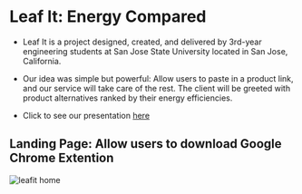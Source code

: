 # Leaf It: Energy Compared
* Leaf It is a project designed, created, and delivered by 3rd-year engineering students at San Jose State University located in San Jose, California.
* Our idea was simple but powerful: Allow users to paste in a product link, and our service will take care of the rest. The client will be greeted with product alternatives ranked by their energy efficiencies.

* Click to see our presentation [here](https://www.youtube.com/watch?v=S8FMqqMpkLI)

## Landing Page: Allow users to download Google Chrome Extention
![leafit home](https://user-images.githubusercontent.com/63386979/134818485-71532fed-b2a2-4421-8d49-cee37c200fec.png)
